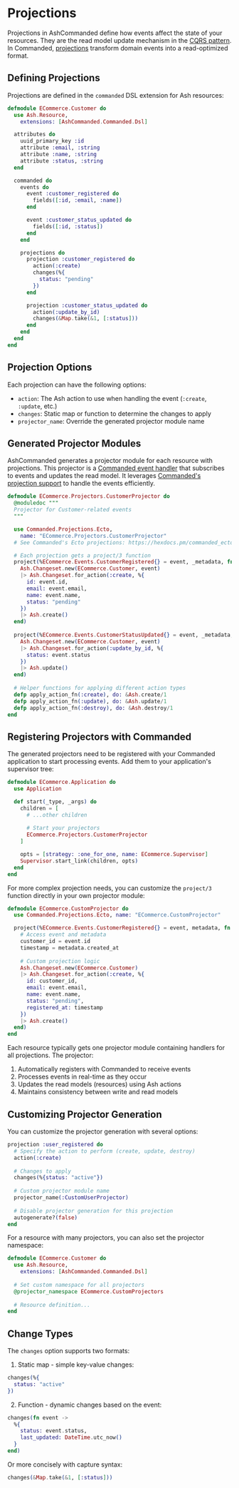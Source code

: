 # Projections

Projections in AshCommanded define how events affect the state of your resources. They are the read model update mechanism in the [CQRS pattern](https://martinfowler.com/bliki/CQRS.html). In Commanded, [projections](https://hexdocs.pm/commanded/read-model-projections.html) transform domain events into a read-optimized format.

## Defining Projections

Projections are defined in the `commanded` DSL extension for Ash resources:

```elixir
defmodule ECommerce.Customer do
  use Ash.Resource,
    extensions: [AshCommanded.Commanded.Dsl]

  attributes do
    uuid_primary_key :id
    attribute :email, :string
    attribute :name, :string
    attribute :status, :string
  end

  commanded do
    events do
      event :customer_registered do
        fields([:id, :email, :name])
      end

      event :customer_status_updated do
        fields([:id, :status])
      end
    end

    projections do
      projection :customer_registered do
        action(:create)
        changes(%{
          status: "pending"
        })
      end

      projection :customer_status_updated do
        action(:update_by_id)
        changes(&Map.take(&1, [:status]))
      end
    end
  end
end
```

## Projection Options

Each projection can have the following options:

- `action`: The Ash action to use when handling the event (`:create`, `:update`, etc.)
- `changes`: Static map or function to determine the changes to apply
- `projector_name`: Override the generated projector module name

## Generated Projector Modules

AshCommanded generates a projector module for each resource with projections. This projector is a [Commanded event handler](https://hexdocs.pm/commanded/Commanded.Event.Handler.html) that subscribes to events and updates the read model. It leverages [Commanded's projection support](https://hexdocs.pm/commanded/read-model-projections.html) to handle the events efficiently.

```elixir
defmodule ECommerce.Projectors.CustomerProjector do
  @moduledoc """
  Projector for Customer-related events
  """

  use Commanded.Projections.Ecto, 
    name: "ECommerce.Projectors.CustomerProjector"
  # See Commanded's Ecto projections: https://hexdocs.pm/commanded_ecto_projections/

  # Each projection gets a project/3 function
  project(%ECommerce.Events.CustomerRegistered{} = event, _metadata, fn _context ->
    Ash.Changeset.new(ECommerce.Customer, event)
    |> Ash.Changeset.for_action(:create, %{
      id: event.id,
      email: event.email, 
      name: event.name,
      status: "pending"
    })
    |> Ash.create()
  end)
  
  project(%ECommerce.Events.CustomerStatusUpdated{} = event, _metadata, fn _context ->
    Ash.Changeset.new(ECommerce.Customer, event)
    |> Ash.Changeset.for_action(:update_by_id, %{
      status: event.status
    })
    |> Ash.update()
  end)
  
  # Helper functions for applying different action types
  defp apply_action_fn(:create), do: &Ash.create/1
  defp apply_action_fn(:update), do: &Ash.update/1
  defp apply_action_fn(:destroy), do: &Ash.destroy/1
end
```

## Registering Projectors with Commanded

The generated projectors need to be registered with your Commanded application to start processing events. Add them to your application's supervisor tree:

```elixir
defmodule ECommerce.Application do
  use Application

  def start(_type, _args) do
    children = [
      # ...other children
      
      # Start your projectors
      ECommerce.Projectors.CustomerProjector
    ]

    opts = [strategy: :one_for_one, name: ECommerce.Supervisor]
    Supervisor.start_link(children, opts)
  end
end
```

For more complex projection needs, you can customize the `project/3` function directly in your own projector module:

```elixir
defmodule ECommerce.CustomProjector do
  use Commanded.Projections.Ecto, name: "ECommerce.CustomProjector"

  project(%ECommerce.Events.CustomerRegistered{} = event, metadata, fn _context ->
    # Access event and metadata
    customer_id = event.id
    timestamp = metadata.created_at
    
    # Custom projection logic
    Ash.Changeset.new(ECommerce.Customer)
    |> Ash.Changeset.for_action(:create, %{
      id: customer_id,
      email: event.email,
      name: event.name,
      status: "pending",
      registered_at: timestamp
    })
    |> Ash.create()
  end)
end
```

Each resource typically gets one projector module containing handlers for all projections. The projector:

1. Automatically registers with Commanded to receive events
2. Processes events in real-time as they occur
3. Updates the read models (resources) using Ash actions
4. Maintains consistency between write and read models

## Customizing Projector Generation

You can customize the projector generation with several options:

```elixir
projection :user_registered do
  # Specify the action to perform (create, update, destroy)
  action(:create)
  
  # Changes to apply
  changes(%{status: "active"})
  
  # Custom projector module name
  projector_name(:CustomUserProjector)
  
  # Disable projector generation for this projection
  autogenerate?(false)
end
```

For a resource with many projectors, you can also set the projector namespace:

```elixir
defmodule ECommerce.Customer do
  use Ash.Resource,
    extensions: [AshCommanded.Commanded.Dsl]
    
  # Set custom namespace for all projectors
  @projector_namespace ECommerce.CustomProjectors
  
  # Resource definition...
end
```

## Change Types

The `changes` option supports two formats:

1. Static map - simple key-value changes:
```elixir
changes(%{
  status: "active"
})
```

2. Function - dynamic changes based on the event:
```elixir
changes(fn event ->
  %{
    status: event.status,
    last_updated: DateTime.utc_now()
  }
end)
```

Or more concisely with capture syntax:
```elixir
changes(&Map.take(&1, [:status]))
```